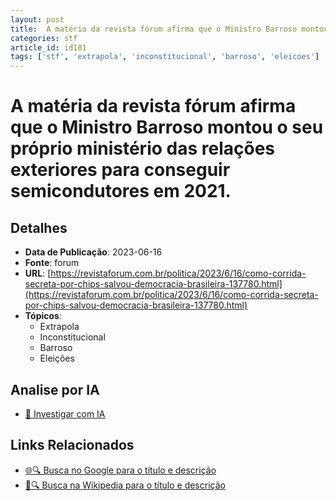 ```yaml
---
layout: post
title:  A matéria da revista fórum afirma que o Ministro Barroso montou o seu próprio ministério das relações exteriores para conseguir semicondutores em 2021.
categories: stf
article_id: id181
tags: ['stf', 'extrapola', 'inconstitucional', 'barroso', 'eleicoes']
---
```


# A matéria da revista fórum afirma que o Ministro Barroso montou o seu próprio ministério das relações exteriores para conseguir semicondutores em 2021.

## Detalhes
- **Data de Publicação**: 2023-06-16
- **Fonte**: forum
- **URL**: [https://revistaforum.com.br/politica/2023/6/16/como-corrida-secreta-por-chips-salvou-democracia-brasileira-137780.html](https://revistaforum.com.br/politica/2023/6/16/como-corrida-secreta-por-chips-salvou-democracia-brasileira-137780.html)
- **Tópicos**:
  - Extrapola
  - Inconstitucional
  - Barroso
  - Eleições

## Analise por IA
- [🤖 Investigar com IA](https://www.perplexity.ai/search?q=%22not%C3%ADcia%20artigo%20Brasil%22%20A%20mat%C3%A9ria%20da%20revista%20f%C3%B3rum%20afirma%20que%20o%20Ministro%20Barroso%20montou%20o%20seu%20pr%C3%B3prio%20minist%C3%A9rio%20das%20rela%C3%A7%C3%B5es%20exteriores%20para%20conseguir%20semicondutores%20em%202021.%20forum%202023-06-16)

## Links Relacionados
- [🌐🔍 Busca no Google para o título e descrição](https://www.google.com/search?q=%22not%C3%ADcia%20artigo%20Brasil%22%20A%20mat%C3%A9ria%20da%20revista%20f%C3%B3rum%20afirma%20que%20o%20Ministro%20Barroso%20montou%20o%20seu%20pr%C3%B3prio%20minist%C3%A9rio%20das%20rela%C3%A7%C3%B5es%20exteriores%20para%20conseguir%20semicondutores%20em%202021.%20forum%202023-06-16)
- [📖🔍 Busca na Wikipedia para o título e descrição](https://pt.wikipedia.org/w/index.php?search=%22not%C3%ADcia%20artigo%20Brasil%22%20A%20mat%C3%A9ria%20da%20revista%20f%C3%B3rum%20afirma%20que%20o%20Ministro%20Barroso%20montou%20o%20seu%20pr%C3%B3prio%20minist%C3%A9rio%20das%20rela%C3%A7%C3%B5es%20exteriores%20para%20conseguir%20semicondutores%20em%202021.%20forum%202023-06-16)

